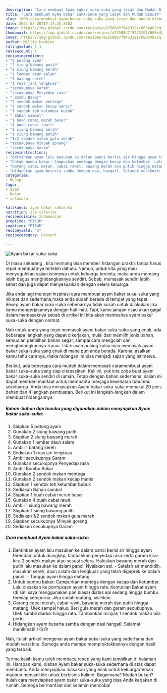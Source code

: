 ```yaml
---
description: "Cara membuat Ayam bakar suka-suka yang lezat dan Mudah Dibuat"
title: "Cara membuat Ayam bakar suka-suka yang lezat dan Mudah Dibuat"
slug: 1000-cara-membuat-ayam-bakar-suka-suka-yang-lezat-dan-mudah-dibuat
date: 2021-03-20T17:17:25.510Z
image: https://img-global.cpcdn.com/recipes/e22508d7f9423191/680x482cq70/ayam-bakar-suka-suka-foto-resep-utama.jpg
thumbnail: https://img-global.cpcdn.com/recipes/e22508d7f9423191/680x482cq70/ayam-bakar-suka-suka-foto-resep-utama.jpg
cover: https://img-global.cpcdn.com/recipes/e22508d7f9423191/680x482cq70/ayam-bakar-suka-suka-foto-resep-utama.jpg
author: Millie Hawkins
ratingvalue: 4.1
reviewcount: 4
recipeingredient:
- "5 potong ayam"
- "2 siung bawang putih"
- "2 siung bawang merah"
- "1 lembar daun salam"
- "1 batang sereh"
- "1 ruas jari lengkuas"
- "secukupnya Garam"
- "secukupnya Penyedap rasa"
- " Bumbu Bakar"
- "2 sendok makan mentega"
- "2 sendok makan kecap manis"
- "1 sendok teh ketumbar bubuk"
- " Bahan sambal"
- "1 buah cabai merah besar"
- "4 buah cabai rawit"
- "1 siung bawang merah"
- "1 siung bawang putih"
- "1/2 sendok makan gula merah"
- "secukupnya Minyak goreng"
- "secukupnya Garam"
recipeinstructions:
- "Bersihkan ayam lalu masukan ke dalam panci berisi air hingga ayam terendam untuk diungkep, tambahkan penyedap rasa serta garam kira-kira 2 sendok makan atau sesuai selera. Haluskan bawang merah dan putih lalu masukan ke dalam panci. Nyalakan api. Setelah air mendidih, masukan sereh, daun salam dan lengkuas yang telah digeprek ke dalam panci. Tunggu ayam hingga matang."
- "Untuk bumbu bakar: Campurkan mentega dengan kecap dan ketumbar. Lalu olesakan ke permukaan ayam hingga rata. Kemudian Bakar ayam (di sini saya menggunakan pan biasa) diatas api sedang hingga bumbu teresap sempurna. Jika sudah matang, sisihkan."
- "Goreng cabai merah, cabai rawit, bawang merah dan putih hingga matang. Ulek sampai halus. Beri gula merah dan garam secukupnya. Ulek sambil diaduk hingga rata. Tambahkan minyak 1 sendok makan bila perlu."
- "Hidangkan ayam beserta samba dengan nasi hangatl. Selamat menikmati!!! 😘😘"
categories:
- Resep
tags:
- ayam
- bakar
- sukasuka

katakunci: ayam bakar sukasuka 
nutrition: 238 calories
recipecuisine: Indonesian
preptime: "PT13M"
cooktime: "PT54M"
recipeyield: "3"
recipecategory: Dessert

---
```



![Ayam bakar suka-suka](https://img-global.cpcdn.com/recipes/e22508d7f9423191/680x482cq70/ayam-bakar-suka-suka-foto-resep-utama.jpg)

Di masa  sekarang , kita memang bisa membeli hidangan praktis tanpa harus repot membuatnya terlebih dahulu. Namun, untuk kita yang mau menyuguhkan sajian istimewa untuk keluarga tercinta, maka anda memang lebih bagus menghidangkannya sendiri. Sebab, memasak sendiri lebih sehat dan juga dapat menyesuaikan dengan selera keluarga.

Jika anda lagi mencari inspirasi cara membuat ayam bakar suka-suka yang nikmat dan sederhana,maka anda sudah berada di tempat yang tepat. Resep ayam bakar suka-suka  sebenarnya tidak susah untuk dilakukan jika kamu mengerjakannya dengan hati-hati. Tapi, kamu jangan risau akan gagal dalam memasaknya 
sebab di artikel ini kita akan membahas ayam bakar suka-suka dengan cermat.  



Nah untuk anda yang ingin memasak ayam bakar suka-suka yang enak, ada beberapa langkah yang dapat dikerjakan, mulai dari memilih jenis bahan, kemudian pemilihan bahan segar, sampai cara mengolah dan menghidangkannya. kamu Tidak usah pusing kalau mau memasak ayam bakar suka-suka yang enak di mana pun anda berada. Karena, asalkan kamu  tahu caranya, maka hidangan ini bisa menjadi sajian yang istimewa.

Berikut, ada beberapa cara mudah dalam memasak caramembuat ayam bakar suka-suka yang siap dikreasikan. Kali ini, yuk kita coba buat ayam bakar suka-suka sendiri di rumah. Tetap dengan bahan sederhana, sajian ini dapat memberi manfaat untuk membantu menjaga kesehatan tubuhmu sekeluarga. Anda bisa menyiapkan Ayam bakar suka-suka memakai 20 jenis bahan dan 4 langkah pembuatan. Berikut ini langkah-langkah dalam membuat hidangannya.

<!--inarticleads1-->

##### Bahan-bahan dan bumbu yang digunakan dalam menyiapkan Ayam bakar suka-suka:

1. Siapkan 5 potong ayam
1. Gunakan 2 siung bawang putih
1. Siapkan 2 siung bawang merah
1. Gunakan 1 lembar daun salam
1. Ambil 1 batang sereh
1. Sediakan 1 ruas jari lengkuas
1. Ambil secukupnya Garam
1. Gunakan secukupnya Penyedap rasa
1. Ambil  Bumbu Bakar
1. Gunakan 2 sendok makan mentega
1. Gunakan 2 sendok makan kecap manis
1. Siapkan 1 sendok teh ketumbar bubuk
1. Sediakan  Bahan sambal
1. Siapkan 1 buah cabai merah besar
1. Gunakan 4 buah cabai rawit
1. Ambil 1 siung bawang merah
1. Siapkan 1 siung bawang putih
1. Sediakan 1/2 sendok makan gula merah
1. Siapkan secukupnya Minyak goreng
1. Sediakan secukupnya Garam




<!--inarticleads2-->

##### Cara membuat Ayam bakar suka-suka:

1. Bersihkan ayam lalu masukan ke dalam panci berisi air hingga ayam terendam untuk diungkep, tambahkan penyedap rasa serta garam kira-kira 2 sendok makan atau sesuai selera. Haluskan bawang merah dan putih lalu masukan ke dalam panci. Nyalakan api. - Setelah air mendidih, masukan sereh, daun salam dan lengkuas yang telah digeprek ke dalam panci. - Tunggu ayam hingga matang.
1. Untuk bumbu bakar: Campurkan mentega dengan kecap dan ketumbar. Lalu olesakan ke permukaan ayam hingga rata. Kemudian Bakar ayam (di sini saya menggunakan pan biasa) diatas api sedang hingga bumbu teresap sempurna. Jika sudah matang, sisihkan.
1. Goreng cabai merah, cabai rawit, bawang merah dan putih hingga matang. Ulek sampai halus. Beri gula merah dan garam secukupnya. Ulek sambil diaduk hingga rata. Tambahkan minyak 1 sendok makan bila perlu.
1. Hidangkan ayam beserta samba dengan nasi hangatl. Selamat menikmati!!! 😘😘




Nah, itulah artikel mengenai  ayam bakar suka-suka  yang sederhana dan mudah versi kita. Semoga anda mampu mempraktekkannya dengan hasil yang terbaik. 

Terima kasih kamu telah membaca resep yang kami tampilkan di halaman ini. Harapan kami, olahan  Ayam bakar suka-suka sederhana di atas dapat membantu Anda menyiapkan masakan yang enak untuk keluarga/teman maupun menjadi ide untuk berbisnis kuliner. Bagaimana? Mudah bukan? Itulah cara menyiapkan ayam bakar suka-suka yang bisa Anda kerjakan di rumah. Semoga bermanfaat dan selamat mencoba!

